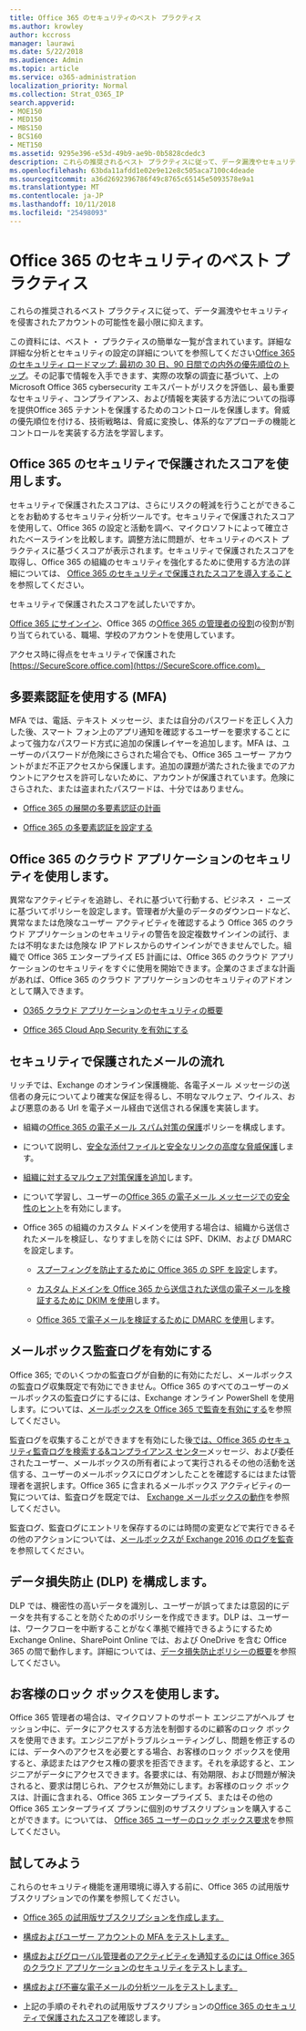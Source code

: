 ```yaml
---
title: Office 365 のセキュリティのベスト プラクティス
ms.author: krowley
author: kccross
manager: laurawi
ms.date: 5/22/2018
ms.audience: Admin
ms.topic: article
ms.service: o365-administration
localization_priority: Normal
ms.collection: Strat_O365_IP
search.appverid:
- MOE150
- MED150
- MBS150
- BCS160
- MET150
ms.assetid: 9295e396-e53d-49b9-ae9b-0b5828cdedc3
description: これらの推奨されるベスト プラクティスに従って、データ漏洩やセキュリティを侵害されたアカウントの可能性を最小限に抑えます。
ms.openlocfilehash: 63bda11afdd1e02e9e12e8c505aca7100c4deade
ms.sourcegitcommit: a36d2692396786f49c8765c65145e5093578e9a1
ms.translationtype: MT
ms.contentlocale: ja-JP
ms.lasthandoff: 10/11/2018
ms.locfileid: "25498093"
---
```

# <a name="security-best-practices-for-office-365"></a>Office 365 のセキュリティのベスト プラクティス

これらの推奨されるベスト プラクティスに従って、データ漏洩やセキュリティを侵害されたアカウントの可能性を最小限に抑えます。
  
この資料には、ベスト ・ プラクティスの簡単な一覧が含まれています。詳細な詳細な分析とセキュリティの設定の詳細についてを参照してください[Office 365 のセキュリティ ロードマップ: 最初の 30 日、90 日間での内外の優先順位のトップ](security-roadmap.md)。その記事で情報を入手できます、実際の攻撃の調査に基づいて、上の Microsoft Office 365 cybersecurity エキスパートがリスクを評価し、最も重要なセキュリティ、コンプライアンス、および情報を実装する方法についての指導を提供Office 365 テナントを保護するためのコントロールを保護します。脅威の優先順位を付ける、技術戦略は、脅威に変換し、体系的なアプローチの機能とコントロールを実装する方法を学習します。
  
## <a name="use-office-365-secure-score"></a>Office 365 のセキュリティで保護されたスコアを使用します。

セキュリティで保護されたスコアは、さらにリスクの軽減を行うことができることをお勧めするセキュリティ分析ツールです。セキュリティで保護されたスコアを使用して、Office 365 の設定と活動を調べ、マイクロソフトによって確立されたベースラインを比較します。調整方法に問題が、セキュリティのベスト プラクティスに基づくスコアが表示されます。セキュリティで保護されたスコアを取得し、Office 365 の組織のセキュリティを強化するために使用する方法の詳細については、 [Office 365 のセキュリティで保護されたスコアを導入すること](office-365-secure-score.md)を参照してください。
  
セキュリティで保護されたスコアを試したいですか。
  
[Office 365 にサインイン](https://www.office.com/signin)、Office 365 の[Office 365 の管理者の役割](https://support.office.com/article/da585eea-f576-4f55-a1e0-87090b6aaa9d)の役割が割り当てられている、職場、学校のアカウントを使用しています。
  
アクセス時に得点をセキュリティで保護された[https://SecureScore.office.com](https://SecureScore.office.com)。
  
## <a name="use-multi-factor-authentication-mfa"></a>多要素認証を使用する (MFA)

MFA では、電話、テキスト メッセージ、または自分のパスワードを正しく入力した後、スマート フォン上のアプリ通知を確認するユーザーを要求することによって強力なパスワード方式に追加の保護レイヤーを追加します。MFA は、ユーザーのパスワードが危険にさらされた場合でも、Office 365 ユーザー アカウントがまだ不正アクセスから保護します。追加の課題が満たされた後までのアカウントにアクセスを許可しないために、アカウントが保護されています。危険にさらされた、または盗まれたパスワードは、十分ではありません。
  
- [Office 365 の展開の多要素認証の計画](https://support.office.com/article/043807b2-21db-4d5c-b430-c8a6dee0e6ba)
    
- [Office 365 の多要素認証を設定する](https://support.office.com/article/8f0454b2-f51a-4d9c-bcde-2c48e41621c6)
    
## <a name="use-office-365-cloud-app-security"></a>Office 365 のクラウド アプリケーションのセキュリティを使用します。

異常なアクティビティを追跡し、それに基づいて行動する、ビジネス ・ ニーズに基づいてポリシーを設定します。管理者が大量のデータのダウンロードなど、異常なまたは危険なユーザー アクティビティを確認するよう Office 365 のクラウド アプリケーションのセキュリティの警告を設定複数サインインの試行、または不明なまたは危険な IP アドレスからのサインインができませんでした。組織で Office 365 エンタープライズ E5 計画には、Office 365 のクラウド アプリケーションのセキュリティをすぐに使用を開始できます。企業のさまざまな計画があれば、Office 365 のクラウド アプリケーションのセキュリティのアドオンとして購入できます。
  
- [O365 クラウド アプリケーションのセキュリティの概要](office-365-cas-overview.md)
    
- [Office 365 Cloud App Security を有効にする](turn-on-office-365-cas.md)
    
## <a name="secure-mail-flow"></a>セキュリティで保護されたメールの流れ

リッチでは、Exchange のオンライン保護機能、各電子メール メッセージの送信者の身元についてより確実な保証を得るし、不明なマルウェア、ウイルス、および悪意のある Url を電子メール経由で送信される保護を実装します。
  
- 組織の[Office 365 の電子メール スパム対策の保護](anti-spam-protection.md)ポリシーを構成します。 
    
- について説明し、[安全な添付ファイルと安全なリンクの高度な脅威保護](https://technet.microsoft.com/library/mt148491.aspx)します。
    
- [組織に対するマルウェア対策保護を追加](https://technet.microsoft.com/en-us/library/jj200669%28v=exchg.150%29.aspx)します。
    
- について学習し、ユーザーの[Office 365 の電子メール メッセージでの安全性のヒント](safety-tips-in-office-365.md)を有効にします。 
    
- Office 365 の組織のカスタム ドメインを使用する場合は、組織から送信されたメールを検証し、なりすましを防ぐには SPF、DKIM、および DMARC を設定します。
    
  - [スプーフィングを防止するために Office 365 の SPF を設定](https://docs.microsoft.com/office365/SecurityCompliance/set-up-spf-in-office-365-to-help-prevent-spoofing)します。
    
  - [カスタム ドメインを Office 365 から送信された送信の電子メールを検証するために DKIM を使用](https://docs.microsoft.com/office365/SecurityCompliance/set-up-spf-in-office-365-to-help-prevent-spoofing)します。
    
  - [Office 365 で電子メールを検証するために DMARC を使用](https://technet.microsoft.com/library/mt734386%28v=exchg.150%29.aspx)します。
    
## <a name="enable-mailbox-audit-logging"></a>メールボックス監査ログを有効にする

Office 365; でのいくつかの監査ログが自動的に有効にただし、メールボックスの監査ログ収集既定で有効にできません。Office 365 のすべてのユーザーのメールボックスの監査ログにするには、Exchange オンライン PowerShell を使用します。については、[メールボックスを Office 365 で監査を有効にする](https://go.microsoft.com/fwlink/p/?LinkID=626109)を参照してください。
  
監査ログを収集することができますを有効にした後[では、Office 365 のセキュリティ監査ログを検索する&amp;コンプライアンス センター](search-the-audit-log-in-security-and-compliance.md)メッセージ、および委任されたユーザー、メールボックスの所有者によって実行されるその他の活動を送信する、ユーザーのメールボックスにログオンしたことを確認するにはまたは管理者を選択します。Office 365 に含まれるメールボックス アクティビティの一覧については、監査ログを既定では、 [Exchange メールボックスの動作](search-the-audit-log-in-security-and-compliance.md#exchange-mailbox-activities)を参照してください。
  
監査ログ、監査ログにエントリを保存するのには時間の変更などで実行できるその他のアクションについては、[メールボックスが Exchange 2016 のログを監査](https://technet.microsoft.com/en-us/library/ff459237%28v=exchg.160%29.aspx)を参照してください。
  
## <a name="configure-data-loss-prevention-dlp"></a>データ損失防止 (DLP) を構成します。

DLP では、機密性の高いデータを識別し、ユーザーが誤ってまたは意図的にデータを共有することを防ぐためのポリシーを作成できます。DLP は、ユーザーは、ワークフローを中断することがなく準拠で維持できるようにするため Exchange Online、SharePoint Online では、および OneDrive を含む Office 365 の間で動作します。詳細については、[データ損失防止ポリシーの概要](data-loss-prevention-policies.md)を参照してください。
  
## <a name="use-customer-lockbox"></a>お客様のロック ボックスを使用します。

Office 365 管理者の場合は、マイクロソフトのサポート エンジニアがヘルプ セッション中に、データにアクセスする方法を制御するのに顧客のロック ボックスを使用できます。エンジニアがトラブルシューティングし、問題を修正するのには、データへのアクセスを必要とする場合、お客様のロック ボックスを使用すると、承認またはアクセス権の要求を拒否できます。それを承認すると、エンジニアがデータにアクセスできます。各要求には、有効期限、および問題が解決されると、要求は閉じられ、アクセスが無効にします。お客様のロック ボックスは、計画に含まれる、Office 365 エンタープライズ 5、またはその他の Office 365 エンタープライズ プランに個別のサブスクリプションを購入することができます。については、 [Office 365 ユーザーのロック ボックス要求](https://support.office.com/article/36f9cdd1-e64c-421b-a7e4-4a54d16440a2)を参照してください。
  
## <a name="try-it-yourself"></a>試してみよう
<a name="SecureScore"> </a>

これらのセキュリティ機能を運用環境に導入する前に、Office 365 の試用版サブスクリプションでの作業を参照してください。
  
- [Office 365 の試用版サブスクリプションを作成します。](https://technet.microsoft.com/library/mt736406.aspx)
    
- [構成およびユーザー アカウントの MFA をテストします。](https://technet.microsoft.com/library/mt492459.aspx)
    
- [構成およびグローバル管理者のアクティビティを通知するのには Office 365 のクラウド アプリケーションのセキュリティをテストします。](https://technet.microsoft.com/library/mt757250.aspx)
    
- [構成および不審な電子メールの分析ツールをテストします。](https://technet.microsoft.com/library/mt490479.aspx)
    
- 上記の手順のそれぞれの試用版サブスクリプションの[Office 365 のセキュリティで保護されたスコア](https://securescore.office.com/)を確認します。 
    

